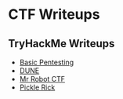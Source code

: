 # CTF Writeups

## TryHackMe Writeups

- [Basic Pentesting](/TryHackMe/Basic%20Pentsting.md)
- [DUNE](/TryHackMe/DUNE.md)
- [Mr Robot CTF](/TryHackMe/Mr%20Robot.md)
- [Pickle Rick](/TryHackMe/Pickle%20Rick.md)
